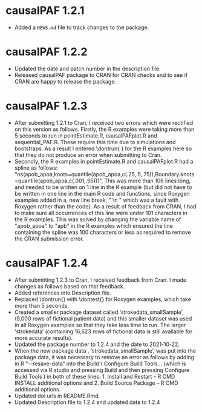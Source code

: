 # causalPAF 1.2.1

* Added a `NEWS.md` file to track changes to the package.

# causalPAF 1.2.2

* Updated the date and patch number in the description file.
* Released causalPAF package to CRAN for CRAN checks and to see if CRAN are happy to release the package.


# causalPAF 1.2.3

* After submitting 1.2.1 to Cran, I received two errors which were rectified on this version as follows. Firstly, 
the R examples were taking more than 5 seconds to run in pointEstimate.R, causalPAFplot.R and sequential_PAF.R. These require this time due to simulations and bootstraps. As a result I entered \dontrun{ } for the R examples here so that they do not produce an error when submitting to Cran.
* Secondly, the R examples in pointEstimate.R and causalPAFplot.R had a spline as follows:
"ns(apob_apoa,knots=quantile(apob_apoa,c(.25,.5,.75)),Boundary.knots=quantile(apob_apoa,c(.001,.95)))",
This was more than 106 lines long, and needed to be written on 1 line in the R example (but did not have to be written in one line in the main R code and functions, since Roxygen examples added in a, new line break, "  \n "
which was a fault with Roxygen rather than the code). As a result of feedback from CRAN, I had to make sure all occurrences of this line were under 101 characters in the R examples. This was solved by changing the variable name of "apob_apoa" to "apb" in the R examples which ensured the line containing the spline was 100 characters or less as required to remove the CRAN submission error.

# causalPAF 1.2.4
* After submitting 1.2.3 to Cran, I received feedback from Cran. I made changes as follows based on that feedback.
* Added references into Description file. 
* Replaced \dontrun{} with \dontest{} for Roxygen examples, which take more than 5 seconds. 
* Created a smaller package dataset called ‘strokedata_smallSample’,  (5,000 rows of fictional patient data) and this smaller dataset was used in all Roxygen examples so that they take less time to run. The larger ‘strokedata’ (containing 16,623 rows of fictional data is still available for more accurate results). 
* Updated the package number to 1.2.4 and the date to 2021-10-22.  
* When the new package data , ‘strokedata_smallSample’, was put into the package data, it was necessary to remove an error as follows by adding in R  “--resave-data” into the  Build \ Configure Build Tools… (which is accessed via R studio and pressing Build and then pressing Configure Build Tools ) in both of these lines: 1. Install and Restart – R CMD INSTALL additional options and 2. Build Source Package – R CMD additional options.
* Updated doi urls in README.Rmd.
* Updated Description file to 1.2.4 and updated data to 1.2.4
